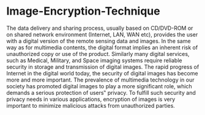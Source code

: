 # Image-Encryption-Technique
The data delivery and sharing process, usually based on CD/DVD-ROM or on shared network environment (Internet, LAN, WAN etc), provides the user with a digital version of the remote sensing data and images. In the same way as for multimedia contents, the digital format implies an inherent risk of unauthorized copy or use of the product. Similarly many digital services, such as Medical, Military, and Space imaging systems require reliable security in storage and transmission of digital images. The rapid progress of Internet in the digital world today, the security of digital images has become more and more important. The prevalence of multimedia technology in our society has promoted digital images to play a more significant role, which demands a serious protection of users‟ privacy. To fulfill such security and privacy needs in various applications, encryption of images is very important to minimize malicious attacks from unauthorized parties.

